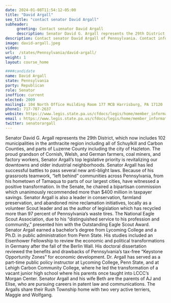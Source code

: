 ```yaml
---
date: 2024-01-08T11:54:12-05:00
title: "David Argall"
seo_title: "contact senator David Argall"
subheader:
     greeting: Contact senator David Argall
     description: Senator David G. Argall represents the 29th District, which now includes 102 municipalities in the anthracite region including all of Schuylkill and Carbon Counties, and parts of Luzerne County including the city of Hazleton.
description: Contact senator David Argall of Pennsylvania. Contact information for David Argall includes email address, phone number, and mailing address.
image: david-argall.jpeg
video:
url:  /states/Pennsylvania/david-argall/
weight: 1
layout: course_home

####candidate
name: David Argall
state: Pennsylvania
party: Republican
role: Senator
inoffice: current
elected: 2009
mailing1: 104 North Office Huilding Room 177 MCB Harrisburg, PA 17120
phone1: 717-787-2637
website: https://www.legis.state.pa.us/cfdocs/legis/home/member_information/Senate_bio.cfm?id=69/
email : https://www.legis.state.pa.us/cfdocs/legis/home/member_information/Senate_bio.cfm?id=69/
twitter: senatorargall
---
```


Senator David G. Argall represents the 29th District, which now includes 102 municipalities in the anthracite region including all of Schuylkill and Carbon Counties, and parts of Luzerne County including the city of Hazleton.
The proud grandson of Cornish, Welsh, and German farmers, coal miners, and factory workers, Senator Argall’s top legislative priority is revitalizing our downtowns and older industrial neighborhoods.
Senator Argall has led successful battles to pass several new anti-blight laws. Because of his grassroots teamwork, “left behind” communities across Pennsylvania, from his hometown of Tamaqua to parts of our largest cities, have witnessed a positive transformation.
In the Senate, he chaired a bipartisan commission which unanimously recommended more than $400 million in taxpayer savings. Senator Argall is also a leader in conservation, farmland preservation, and abandoned mine reclamation initiatives, locally as a volunteer Scout leader and as the author of legislation which has recycled more than 97 percent of Pennsylvania’s waste tires. The National Eagle Scout Association, due to his “distinguished service to his profession and community,” presented him with the Outstanding Eagle Scout Award.
Senator Argall earned a bachelor’s degree from Lycoming College and a Ph.D. in public administration from Penn State. His studies included an Eisenhower Fellowship to review the economic and political transformations in Germany after the fall of the Berlin Wall. His doctoral dissertation reviewed the benefits and drawbacks of Pennsylvania’s tax-free “Keystone Opportunity Zones” for economic development.
Dr. Argall has served as a part-time public policy instructor at Lycoming College, Penn State, and at Lehigh Carbon Community College, where he led the transformation of a vacant junior high school where his parents once taught into LCCC’s Morgan Center.
Senator Argall and his wife Beth are the parents of AJ and Elise, who are pursuing careers in patent law and communications. The Argalls share their Rush Township home with two very active terriers, Maggie and Wolfgang.
